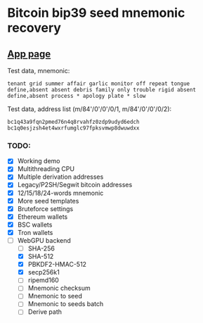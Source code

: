 # Bitcoin bip39 seed mnemonic recovery


## [App page](https://georg95.github.io/bip39-brute/index.html)
Test data, mnemonic:
```
tenant grid summer affair garlic monitor off repeat tongue define,absent absent debris family only trouble rigid absent define,absent process * apology plate * slow
```
Test data, address list (m/84'/0'/0'/0/1, m/84'/0'/0'/0/2):
```
bc1q43a9fqn2pmed76n4q8rvahfz0zdp9udyd6edch
bc1q0esjzsh4et4wxrfumglc97fpksvmwp8dwuwdxx
```

### TODO:

- [x] Working demo
- [x] Multithreading CPU
- [x] Multiple derivation addresses
- [x] Legacy/P2SH/Segwit bitcoin addresses
- [x] 12/15/18/24-words mnemonic
- [x] More seed templates
- [x] Bruteforce settings
- [x] Ethereum wallets
- [x] BSC wallets
- [x] Tron wallets
- [ ] WebGPU backend
  - [ ] SHA-256
  - [x] SHA-512
  - [x] PBKDF2-HMAC-512
  - [x] secp256k1
  - [ ] ripemd160
  - [ ] Mnemonic checksum
  - [ ] Mnemonic to seed
  - [ ] Mnemonic to seeds batch
  - [ ] Derive path
